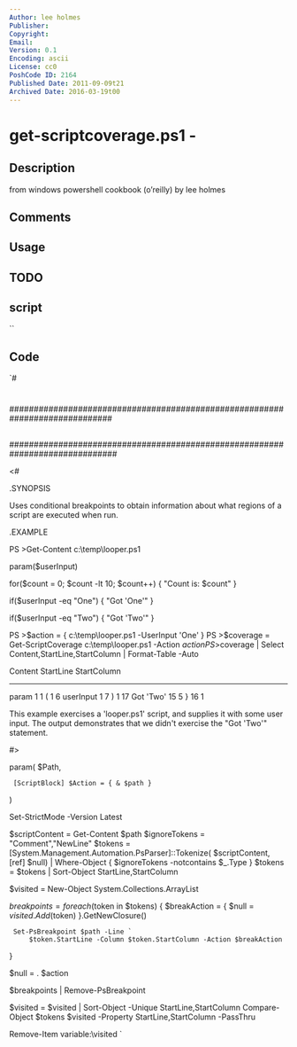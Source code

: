 ```yaml
---
Author: lee holmes
Publisher: 
Copyright: 
Email: 
Version: 0.1
Encoding: ascii
License: cc0
PoshCode ID: 2164
Published Date: 2011-09-09t21
Archived Date: 2016-03-19t00
---
```


# get-scriptcoverage.ps1 - 

## Description

from windows powershell cookbook (o’reilly) by lee holmes

## Comments



## Usage



## TODO



## script

``

## Code

`#
 #
 #############################################################################
 ##
 ##
 ##
 ##############################################################################
 
 <#
 
 .SYNOPSIS
 
 Uses conditional breakpoints to obtain information about what regions of
 a script are executed when run.
 
 .EXAMPLE
 
 PS >Get-Content c:\temp\looper.ps1
 
 param($userInput)
 
 for($count = 0; $count -lt 10; $count++)
 {
     "Count is: $count"
 }
 
 if($userInput -eq "One")
 {
     "Got 'One'"
 }
 
 if($userInput -eq "Two")
 {
     "Got 'Two'"
 }
 
 PS >$action = { c:\temp\looper.ps1 -UserInput 'One' }
 PS >$coverage = Get-ScriptCoverage c:\temp\looper.ps1 -Action $action
 PS >$coverage | Select Content,StartLine,StartColumn | Format-Table -Auto
 
 Content   StartLine StartColumn
 -------   --------- -----------
 param             1           1
 (                 1           6
 userInput         1           7
 )                 1          17
 Got 'Two'        15           5
 }                16           1
 
 This example exercises a 'looper.ps1' script, and supplies it with some
 user input. The output demonstrates that we didn't exercise the
 "Got 'Two'" statement.
 
 #>
 
 param(
     $Path,
 
     [ScriptBlock] $Action = { & $path }
 )
 
 Set-StrictMode -Version Latest
 
 $scriptContent = Get-Content $path
 $ignoreTokens = "Comment","NewLine"
 $tokens = [System.Management.Automation.PsParser]::Tokenize(
     $scriptContent, [ref] $null) |
     Where-Object { $ignoreTokens -notcontains $_.Type }
 $tokens = $tokens | Sort-Object StartLine,StartColumn
 
 $visited = New-Object System.Collections.ArrayList
 
 $breakpoints = foreach($token in $tokens)
 {
     $breakAction = { $null = $visited.Add($token) }.GetNewClosure()
 
     Set-PsBreakpoint $path -Line `
         $token.StartLine -Column $token.StartColumn -Action $breakAction
 }
 
 $null = . $action
 
 $breakpoints | Remove-PsBreakpoint
 
 $visited = $visited | Sort-Object -Unique StartLine,StartColumn
 Compare-Object $tokens $visited -Property StartLine,StartColumn -PassThru
 
 Remove-Item variable:\visited
`

